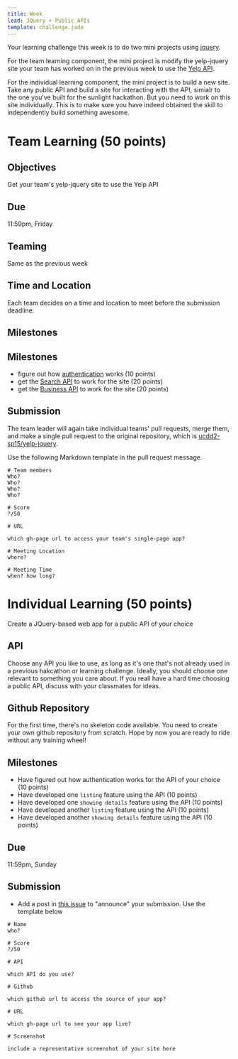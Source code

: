 ```yaml
---
title: Week
lead: JQuery + Public APIs
template: challenge.jade
---
```


Your learning challenge this week is to do two mini projects using [jquery](https://www.jquery.com/). 

For the team learning component, the mini project is modify the yelp-jquery site your team has worked on in the previous week to use the [Yelp API](http://www.yelp.com/developers/documentation).

For the individual learning component, the mini project is to build a new site. Take any public API and build a site for interacting with the API, simialr to the one you've built for the sunlight hackathon. But you need to work on this site individually. This is to make sure you have indeed obtained the skill to independently build something awesome. 


# Team Learning (50 points)

## Objectives

Get your team's yelp-jquery site to use the Yelp API 

## Due

11:59pm, Friday

## Teaming

Same as the previous week

## Time and Location

Each team decides on a time and location to meet before the submission deadline.

## Milestones

## Milestones

- figure out how [authentication](http://www.yelp.com/developers/documentation/v2/authentication) works (10 points)
- get the [Search API](http://www.yelp.com/developers/documentation/v2/search_api) to work for the site (20 points)
- get the [Business API](http://www.yelp.com/developers/documentation/v2/business) to work for the site (20 points)

## Submission

The team leader will again take individual teams' pull requests, merge them, and make a single pull request to the original repository, which is [ucdd2-sp15/yelp-jquery](https://github.com/ucdd2-sp15/yelp-jquery).

Use the following Markdown template in the pull request message.

```
# Team members
Who?
Who?
Who?
Who?

# Score
?/50

# URL

which gh-page url to access your team's single-page app?

# Meeting Location
where?

# Meeting Time
when? how long?

```

# Individual Learning (50 points)

Create a JQuery-based web app for a public API of your choice

## API

Choose any API you like to use, as long as it's one that's not already used in a previous hakcathon or learning challenge. Ideally, you should choose one relevant to something you care about. If you reall have a hard time choosing a public API, discuss with your classmates for ideas.

## Github Repository

For the first time, there's no skeleton code available. You need to create your own github repository from scratch. Hope by now you are ready to ride without any training wheel!

## Milestones

* Have figured out how authentication works for the API of your choice (10 points)
* Have developed one `listing` feature using the API (10 points)
* Have developed one `showing details` feature using the API (10 points)
* Have developed another `listing` feature using the API (10 points)
* Have developed another `showing details` feature using the API (10 points)

## Due

11:59pm, Sunday

## Submission

* Add a post in [this issue](https://github.com/ucdd2-sp15/announcements/issues/15) to "announce" your submission. Use the template below

```
# Name
who?

# Score
?/50

# API

which API do you use?

# Github

which github url to access the source of your app?

# URL

which gh-page url to see your app live?

# Screenshot

include a representative screenshot of your site here

```
